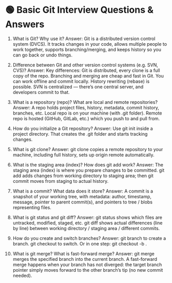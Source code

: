 # 🟢 Basic Git Interview Questions & Answers

1. What is Git? Why use it?
Answer: Git is a distributed version control system (DVCS). It tracks changes in your code, allows multiple people to work together, supports branching/merging, and keeps history so you can go back or undo things.

2. Difference between Git and other version control systems (e.g. SVN, CVS)?
Answer: Key differences:
Git is distributed, every clone is a full copy of the repo.
Branching and merging are cheap and fast in Git.
You can work offline and commit locally.
History rewriting (rebase) is possible.
SVN is centralized — there’s one central server, and developers commit to that.

3. What is a repository (repo)? What are local and remote repositories?
Answer: A repo holds project files, history, metadata, commit history, branches, etc.
Local repo is on your machine (with .git folder).
Remote repo is hosted (GitHub, GitLab, etc.) which you push to and pull from.

4. How do you initialize a Git repository?
Answer: Use git init inside a project directory. That creates the .git folder and starts tracking changes.

5. What is git clone?
Answer: git clone <repo-url> copies a remote repository to your machine, including full history, sets up origin remote automatically.

6. What is the staging area (index)? How does git add work?
Answer: The staging area (index) is where you prepare changes to be committed. git add <file> adds changes from working directory to staging area; then git commit moves from staging to actual history.

7. What is a commit? What data does it store?
Answer: A commit is a snapshot of your working tree, with metadata: author, timestamp, message, pointer to parent commit(s), and pointers to tree / blobs representing files.

8. What is git status and git diff?
Answer:
git status shows which files are untracked, modified, staged, etc.
git diff shows actual differences (line by line) between working directory / staging area / different commits.

9. How do you create and switch branches?
Answer:
git branch <branch-name> to create a branch.
git checkout <branch-name> to switch.
Or in one step: git checkout -b <branch-name>.

10. What is git merge? What is fast-forward merge?
Answer:
git merge <branch> merges the specified branch into the current branch.
A fast-forward merge happens when your branch has not diverged: the target branch pointer simply moves forward to the other branch’s tip (no new commit needed).


